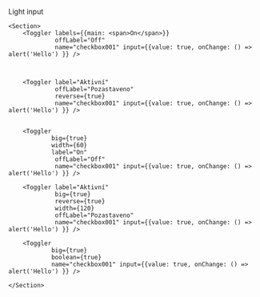 Light input

    <Section>
        <Toggler labels={{main: <span>On</span>}}
                 offLabel="Off"
                 name="checkbox001" input={{value: true, onChange: () => alert('Hello') }} />



        <Toggler label="Aktivní"
                 offLabel="Pozastaveno"
                 reverse={true}
                 name="checkbox001" input={{value: true, onChange: () => alert('Hello') }} />


        <Toggler    
                big={true}
                width={60}
                label="On"
                 offLabel="Off"
                 name="checkbox001" input={{value: true, onChange: () => alert('Hello') }} />

        <Toggler label="Aktivní"
                 big={true}
                 reverse={true}
                 width={120}
                 offLabel="Pozastaveno"
                 name="checkbox001" input={{value: true, onChange: () => alert('Hello') }} />

        <Toggler    
                big={true}
                boolean={true}
                name="checkbox001" input={{value: true, onChange: () => alert('Hello') }} />

    </Section>
